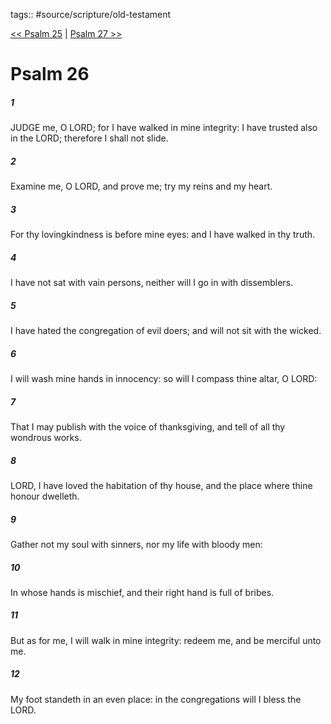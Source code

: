 tags:: #source/scripture/old-testament

[<< Psalm 25](source/scripture/old-testament/19_Psalms/Psalm_25.md) | [Psalm 27 >>](source/scripture/old-testament/19_Psalms/Psalm_27.md)

# Psalm 26

##### 1

JUDGE me, O LORD; for I have walked in mine integrity: I have trusted also in the LORD; therefore I shall not slide.

##### 2

Examine me, O LORD, and prove me; try my reins and my heart.

##### 3

For thy lovingkindness is before mine eyes: and I have walked in thy truth.

##### 4

I have not sat with vain persons, neither will I go in with dissemblers.

##### 5

I have hated the congregation of evil doers; and will not sit with the wicked.

##### 6

I will wash mine hands in innocency: so will I compass thine altar, O LORD:

##### 7

That I may publish with the voice of thanksgiving, and tell of all thy wondrous works.

##### 8

LORD, I have loved the habitation of thy house, and the place where thine honour dwelleth.

##### 9

Gather not my soul with sinners, nor my life with bloody men:

##### 10

In whose hands is mischief, and their right hand is full of bribes.

##### 11

But as for me, I will walk in mine integrity: redeem me, and be merciful unto me.

##### 12

My foot standeth in an even place: in the congregations will I bless the LORD.
